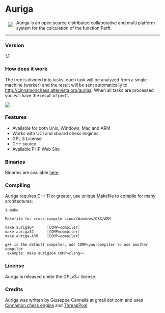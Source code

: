 Auriga
==========
<img src="https://gekomad.github.io/Cinnamon/img/auriga.gif" align="left" hspace="10" vspace="6"></a>

Auriga is an open source distributed collaborative and multi platform system for the calculation of the function Perft.

----------

### Version
1.1

### How does it work

The tree is divided into tasks, each task will be analyzed from a single machine (worker) and the result will be sent automatically to http://cinnamonchess.altervista.org/auriga. When all tasks are processed you will have the result of perft.
 
<img src="https://gekomad.github.io/Cinnamon/img/auriga.png">


### Features

- Available for both Unix, Windows, Mac and ARM
- Works with UCI and xboard chess engines
- GPL 3 License
- C++ source
- Available PHP Web Site


### Binaries

Binaries are available [here][1].


### Compiling

Auriga requires C++11 or greater, use unique Makefile to compile for many architectures:

    $ make

    Makefile for cross-compile Linux/Windows/OSX/ARM

    make auriga64      [COMP=compiler]
    make auriga32      [COMP=compiler]
    make auriga-ARM    [COMP=compiler]

    g++ is the default compiler, add COMP=yourcompiler to use another compiler
     example: make auriga64 COMP=clang++



### License

Auriga is released under the GPLv3+ license.

### Credits

Auriga was written by Giuseppe Cannella at gmail dot com and uses [Cinnamon chess engine][2] and [ThreadPool][3]

  [1]: https://github.com/gekomad/Auriga/releases
  [2]: https://github.com/gekomad/Cinnamon
  [3]: https://github.com/gekomad/ThreadPool
